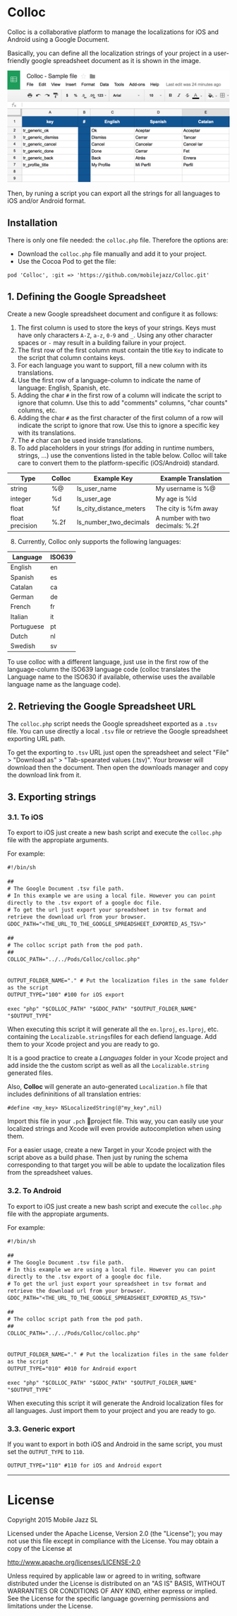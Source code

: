# Colloc
Colloc is a collaborative platform to manage the localizations for iOS and Android using a Google Document.

Basically, you can define all the localization strings of your project in a user-friendly google spreadsheet document as it is shown in the image.

![](images/sample_gspreadsheet.png)

Then, by runing a script you can export all the strings for all languages to iOS and/or Android format.

## Installation

There is only one file needed: the `colloc.php` file. Therefore the options are:

- Download the `colloc.php` file manually and add it to your project.
- Use the Cocoa Pod to get the file:
```
pod 'Colloc', :git => 'https://github.com/mobilejazz/Colloc.git'
```

## 1. Defining the Google Spreadsheet

Create a new Google spreadsheet document and configure it as follows:

1. The first column is used to store the keys of your strings. Keys must have only characters `A-Z`, `a-z`, `0-9` and `_`. Using any other character spaces or `-` may result in a building failure in your project. 
2. The first row of the first column must contain the title `Key` to indicate to the script that column contains keys.
2. For each language you want to support, fill a new column with its translations.
3. Use the first row of a language-column to indicate the name of language: English, Spanish, etc. 
4. Adding the char `#` in the first row of a column will indicate the script to ignore that column. Use this to add "comments" columns, "char counts" columns, etc.
5. Adding the char `#` as the first character of the first column of a row will indicate the script to ignore that row. Use this to ignore a specific key with its translations.
6. The `#` char can be used inside translations.
7. To add placeholders in your strings (for adding in runtime numbers, strings, ...) use the conventions listed in the table below. Colloc will take care to convert them to the platform-specific (iOS/Android) standard.

| Type            | Colloc | Example Key             | Example Translation              |
|-----------------|--------|-------------------------|----------------------------------|
| string          | %@     | ls_user_name            | My username is %@                |
| integer         | %d     | ls_user_age             | My age is %ld                    |
| float           | %f     | ls_city_distance_meters | The city is %fm away             |
| float precision | %.2f   | ls_number_two_decimals  | A number with two decimals: %.2f |

8. Currently, Colloc only supports the following languages:

| Language   | ISO639 |
|------------|--------|
| English    | en     |
| Spanish    | es     |
| Catalan    | ca     |
| German     | de     |
| French     | fr     |
| Italian    | it     |
| Portuguese | pt     |
| Dutch      | nl     |
| Swedish    | sv     |

To use colloc with a different language, just use in the first row of the language-column the ISO639 language code (colloc translates the Language name to the ISO630 if available, otherwise uses the available language name as the language code).

## 2. Retrieving the Google Spreadsheet URL

The `colloc.php` script needs the Google spreadsheet exported as a `.tsv` file. You can use directly a local `.tsv` file or retrieve the Google spreadsheet exporting URL path. 

To get the exporting to `.tsv` URL just open the spreadsheet and select "File" > "Download as" > "Tab-spearated values (.tsv)". Your browser will download then the document. Then open the downloads manager and copy the download link from it.

## 3. Exporting strings

### 3.1. To iOS

To export to iOS just create a new bash script and execute the `colloc.php` file with the appropiate arguments.

For example:

```
#!/bin/sh

##
# The Google Document .tsv file path.
# In this example we are using a local file. However you can point directly to the .tsv export of a google doc file.
# To get the url just export your spreadsheet in tsv format and retrieve the download url from your browser.
GDOC_PATH="<THE_URL_TO_THE_GOOGLE_SPREADSHEET_EXPORTED_AS_TSV>"

##
# The colloc script path from the pod path.
##
COLLOC_PATH="../../Pods/Colloc/colloc.php"


OUTPUT_FOLDER_NAME="." # Put the localization files in the same folder as the script
OUTPUT_TYPE="100" #100 for iOS export

exec "php" "$COLLOC_PATH" "$GDOC_PATH" "$OUTPUT_FOLDER_NAME" "$OUTPUT_TYPE"
```

When executing this script it will generate all the `en.lproj`, `es.lproj`, etc. containing the `Localizable.strings`files for each defiend language. Add them to your Xcode project and you are ready to go.

It is a good practice to create a *Languages* folder in your Xcode project and add inside the the custom script as well as all the `Localizable.string` generated files.

Also, **Colloc** will generate an auto-generated `Localization.h` file that includes defininitions of all translation entries:

```
#define <my_key> NSLocalizedString(@"my_key",nil)
```

Import this file in your `.pch` project file. This way, you can easily use your localized strings and Xcode will even provide autocompletion when using them.

For a easier usage, create a new Target in your Xcode project with the script above as a build phase. Then just by runing the schema corresponding to that target you will be able to update the localization files from the spreadsheet values.

### 3.2. To Android

To export to iOS just create a new bash script and execute the `colloc.php` file with the appropiate arguments.

For example:

```
#!/bin/sh

##
# The Google Document .tsv file path.
# In this example we are using a local file. However you can point directly to the .tsv export of a google doc file.
# To get the url just export your spreadsheet in tsv format and retrieve the download url from your browser.
GDOC_PATH="<THE_URL_TO_THE_GOOGLE_SPREADSHEET_EXPORTED_AS_TSV>"

##
# The colloc script path from the pod path.
##
COLLOC_PATH="../../Pods/Colloc/colloc.php"


OUTPUT_FOLDER_NAME="." # Put the localization files in the same folder as the script
OUTPUT_TYPE="010" #010 for Android export

exec "php" "$COLLOC_PATH" "$GDOC_PATH" "$OUTPUT_FOLDER_NAME" "$OUTPUT_TYPE"
```
When executing this script it will generate the Android localization files for all languages. Just import them to your project and you are ready to go.

### 3.3. Generic export

If you want to export in both iOS and Android in the same script, you must set the `OUTPUT_TYPE` to `110`.

```
OUTPUT_TYPE="110" #110 for iOS and Android export
```
---
# License

Copyright 2015 Mobile Jazz SL

Licensed under the Apache License, Version 2.0 (the "License");
you may not use this file except in compliance with the License.
You may obtain a copy of the License at

http://www.apache.org/licenses/LICENSE-2.0

Unless required by applicable law or agreed to in writing, software
distributed under the License is distributed on an "AS IS" BASIS,
WITHOUT WARRANTIES OR CONDITIONS OF ANY KIND, either express or implied.
See the License for the specific language governing permissions and
limitations under the License.
